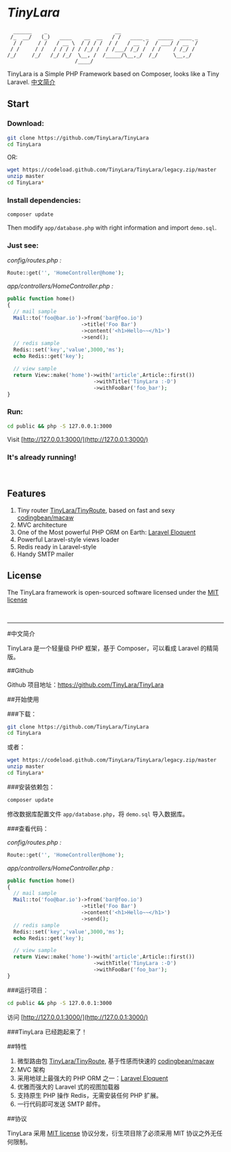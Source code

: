 # *TinyLara*

```
  ______    _                      __
 /_  __/   (_)   ____    __  __   / /   ____ _   _____  ____ _
  / /     / /   / __ \  / / / /  / /   / __ `/  / ___/ / __ `/
 / /     / /   / / / / / /_/ /  / /___/ /_/ /  / /    / /_/ /
/_/     /_/   /_/ /_/  \__, /  /_____/\__,_/  /_/     \__,_/
                      /____/
```

TinyLara is a Simple PHP Framework based on Composer, looks like a Tiny Laravel. [中文简介](#中文简介)

## Start
### Download:

```bash
git clone https://github.com/TinyLara/TinyLara
cd TinyLara
```

OR:

```bash
wget https://codeload.github.com/TinyLara/TinyLara/legacy.zip/master
unzip master
cd TinyLara*
```

### Install dependencies:

```bash
composer update
```

Then modify `app/database.php` with right information and import `demo.sql`.

### Just see:

*config/routes.php :*

```php
Route::get('', 'HomeController@home');
```

*app/controllers/HomeController.php :*

```php
public function home()
{
  // mail sample
  Mail::to('foo@bar.io')->from('bar@foo.io')
                        ->title('Foo Bar')
                        ->content('<h1>Hello~~</h1>')
                        ->send();
  // redis sample
  Redis::set('key','value',3000,'ms');
  echo Redis::get('key');

  // view sample
  return View::make('home')->with('article',Article::first())
                            ->withTitle('TinyLara :-D')
                            ->withFooBar('foo_bar');
}
```

### Run:
```bash
cd public && php -S 127.0.0.1:3000
```
Visit [http://127.0.0.1:3000/](http://127.0.0.1:3000/)

### It's already running!
<br>

## Features

1. Tiny router [TinyLara/TinyRoute](https://packagist.org/packages/tinylara/tinyroute), based on fast and sexy [codingbean/macaw](https://packagist.org/packages/codingbean/macaw)
2. MVC architecture
3. One of the Most powerful PHP ORM on Earth: [Laravel Eloquent](http://laravel.com/docs/4.2/eloquent)
4. Powerful Laravel-style views loader
5. Redis ready in Laravel-style
6. Handy SMTP mailer


## License

The TinyLara framework is open-sourced software licensed under the [MIT license](http://opensource.org/licenses/MIT)

<br>
<hr>

#中文简介

TinyLara 是一个轻量级 PHP 框架，基于 Composer，可以看成 Laravel 的精简版。

##Github

Github 项目地址：https://github.com/TinyLara/TinyLara

##开始使用

###下载：
```bash
git clone https://github.com/TinyLara/TinyLara
cd TinyLara
```

或者：

```bash
wget https://codeload.github.com/TinyLara/TinyLara/legacy.zip/master
unzip master
cd TinyLara*
```

###安装依赖包：

```bash
composer update
```


修改数据库配置文件 `app/database.php`，将 `demo.sql` 导入数据库。

###查看代码：

*config/routes.php :*

```php
Route::get('', 'HomeController@home');
```

*app/controllers/HomeController.php :*

```php
public function home()
{
  // mail sample
  Mail::to('foo@bar.io')->from('bar@foo.io')
                        ->title('Foo Bar')
                        ->content('<h1>Hello~~</h1>')
                        ->send();
  // redis sample
  Redis::set('key','value',3000,'ms');
  echo Redis::get('key');

  // view sample
  return View::make('home')->with('article',Article::first())
                            ->withTitle('TinyLara :-D')
                            ->withFooBar('foo_bar');
}
```

###运行项目：
```bash
cd public && php -S 127.0.0.1:3000
```
访问 [http://127.0.0.1:3000/](http://127.0.0.1:3000/)

###TinyLara 已经跑起来了！
<br>

##特性

1. 微型路由包 [TinyLara/TinyRoute](https://packagist.org/packages/tinylara/tinyroute), 基于性感而快速的 [codingbean/macaw](https://packagist.org/packages/codingbean/macaw)
2. MVC 架构
3. 采用地球上最强大的 PHP ORM 之一：[Laravel Eloquent](http://laravel.com/docs/4.2/eloquent)
4. 优雅而强大的 Laravel 式的视图加载器
5. 支持原生 PHP 操作 Redis，无需安装任何 PHP 扩展。
6. 一行代码即可发送 SMTP 邮件。


##协议

TinyLara 采用 [MIT license](http://opensource.org/licenses/MIT) 协议分发，衍生项目除了必须采用 MIT 协议之外无任何限制。